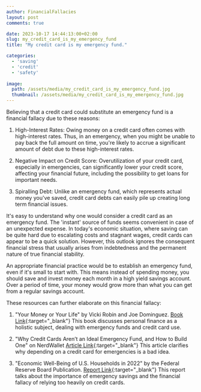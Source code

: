 ```yaml
---
author: FinancialFallacies
layout: post
comments: true

date: 2023-10-17 14:44:13:00+02:00  
slug: my_credit_card_is_my_emergency_fund
title: "My credit card is my emergency fund."

categories:
  - 'saving'
  - 'credit'
  - 'safety'
  
image:
  path: /assets/media/my_credit_card_is_my_emergency_fund.jpg
  thumbnail: /assets/media/my_credit_card_is_my_emergency_fund.jpg
---
```


Believing that a credit card could substitute an emergency fund is a financial fallacy due to these reasons:

1. High-Interest Rates: Owing money on a credit card often comes with high-interest rates. Thus, in an emergency, when you might be unable to pay back the full amount on time, you're likely to accrue a significant amount of debt due to these high-interest rates.

2. Negative Impact on Credit Score: Overutilization of your credit card, especially in emergencies, can significantly lower your credit score, affecting your financial future, including the possibility to get loans for important needs.

3. Spiralling Debt: Unlike an emergency fund, which represents actual money you've saved, credit card debts can easily pile up creating long term financial issues.

It's easy to understand why one would consider a credit card as an emergency fund. The 'instant' source of funds seems convenient in case of an unexpected expense. In today's economic situation, where saving can be quite hard due to escalating costs and stagnant wages, credit cards can appear to be a quick solution. However, this outlook ignores the consequent financial stress that usually arises from indebtedness and the permanent nature of true financial stability.

An appropriate financial practice would be to establish an emergency fund, even if it's small to start with. This means instead of spending money, you should save and invest money each month in a high yield savings account. Over a period of time, your money would grow more than what you can get from a regular savings account. 

These resources can further elaborate on this financial fallacy:

1. "Your Money or Your Life" by Vicki Robin and Joe Dominguez. [Book Link](https://www.amazon.com/Your-Money-Life-Transforming-Relationship/dp/0143115766/ref=nosim?tag=financialfall-20){:target="_blank"}
This book discusses personal finance as a holistic subject, dealing with emergency funds and credit card use.

2. "Why Credit Cards Aren’t an Ideal Emergency Fund, and How to Build One" on NerdWallet [Article Link](https://www.nerdwallet.com/article/credit-cards/credit-card-is-not-an-emergency-fund){:target="_blank"}
This article clarifies why depending on a credit card for emergencies is a bad idea.

3. "Economic Well-Being of U.S. Households in 2022" by the Federal Reserve Board Publication. [Report Link](https://www.federalreserve.gov/publications/files/2022-report-economic-well-being-us-households-202305.pdf){:target="_blank"}
This report talks about the importance of emergency savings and the financial fallacy of relying too heavily on credit cards.
